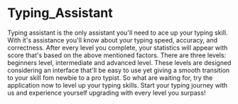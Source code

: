 # Typing_Assistant
Typing assistant is the only assistant you'll need to ace up your typing skill. With it's assistance you'll know about your typing speed, accuracy, and
correctness. After every level you complete, your statistics will appear with score that's based on the above mentioned factors. There are three levels: beginners level, intermediate and advanced level. These levels are designed considering an interface that'll be easy to use yet giving a smooth transition to your skill fom newbie to a pro typist. So what are waiting for, try the application now to level up your typing skills. Start your typing journey with us and experience yourself upgrading with every level you surpass!
